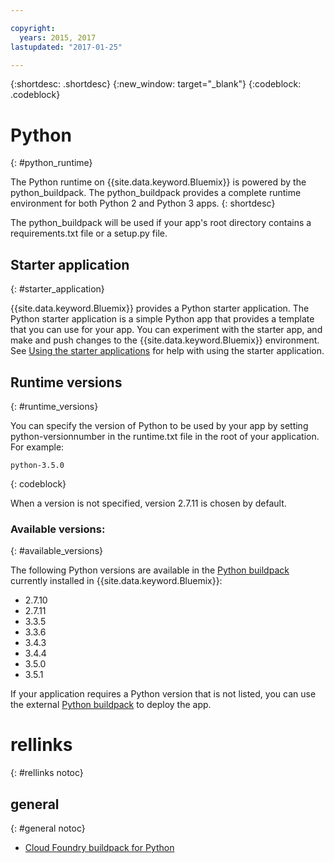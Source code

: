 ```yaml
---

copyright:
  years: 2015, 2017
lastupdated: "2017-01-25"

---
```


{:shortdesc: .shortdesc}
{:new_window: target="_blank"}
{:codeblock: .codeblock}

# Python
{: #python_runtime}

The Python runtime on {{site.data.keyword.Bluemix}} is powered by the python_buildpack.
The python_buildpack provides a complete runtime environment for both Python 2 and Python 3 apps.
{: shortdesc}

The python_buildpack will be used if your app's root directory contains a requirements.txt file or a setup.py file.

## Starter application
{: #starter_application}

{{site.data.keyword.Bluemix}} provides a Python starter application.  The Python starter application is a simple Python app that provides a template that you can use for your app. You can experiment with the starter app, and make and push changes to the {{site.data.keyword.Bluemix}}
environment.  See [Using the starter applications](/docs/cfapps/starter_app_usage.html) for help with using the starter application.

## Runtime versions
{: #runtime_versions}

You can specify the version of Python to be used by your app by setting python-versionnumber in the runtime.txt file in the root of your application. For example:

```
python-3.5.0
```
{: codeblock}

When a version is not specified, version 2.7.11 is chosen by default.

### Available versions:
{: #available_versions}

The following Python versions are available in the
[Python buildpack](https://github.com/cloudfoundry/python-buildpack/releases/tag/v1.5.5)
currently installed in {{site.data.keyword.Bluemix}}:

* 2.7.10
* 2.7.11
* 3.3.5
* 3.3.6
* 3.4.3
* 3.4.4
* 3.5.0
* 3.5.1

If your application requires a Python version that is not listed,
you can use the external
[Python buildpack](https://github.com/cloudfoundry/python-buildpack) to
deploy the app.

# rellinks
{: #rellinks notoc}
## general
{: #general notoc}
* [Cloud Foundry buildpack for Python](https://github.com/cloudfoundry/python-buildpack)
